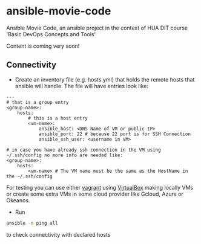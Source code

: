# ansible-movie-code
Ansible Movie Code, an ansible project in the context of HUA DIT course 'Basic DevOps Concepts and Tools'

Content is coming very soon!

## Connectivity

* Create an inventory file (e.g. hosts.yml) that holds the remote hosts that ansible will handle. The file will have entries look like:
```vim
---
# that is a group entry
<group-name>:
    hosts:
        # this is a host entry
        <vm-name>:
            ansible_host: <DNS Name of VM or public IP>
            ansible_port: 22 # because 22 port is for SSH Connection
            ansible_ssh_user: <username in VM>

# in case you have already ssh connection in the VM using ~/.ssh/config no more info are needed like:
<group-name>:
    hosts:
        <vm-name> # The VM name must be the same as the HostName in the ~/.ssh/config
```
For testing you can use either [vagrant](https://www.vagrantup.com/) using [VirtualBox](https://www.virtualbox.org/) making locally VMs or create some extra VMs in some cloud provider like Gcloud, Azure or Okeanos.

* Run
```bash
ansible -m ping all
```
to check connectivity with declared hosts